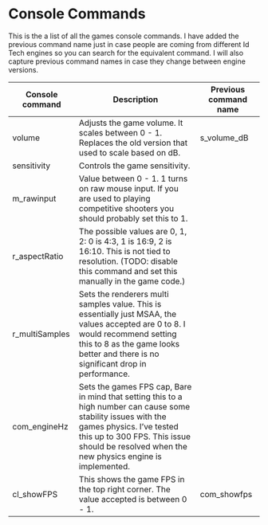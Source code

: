 # Console Commands
This is the a list of all the games console commands. I have added the previous command name just in case people are coming from different Id Tech engines so you can search for the equivalent command. I will also capture previous command names in case they change between engine versions.

| Console command | Description | Previous command name |
| --- | --- | --- |
| volume | Adjusts the game volume. It scales between 0 - 1. Replaces the old version that used to scale based on dB. | s_volume_dB |
| sensitivity | Controls the game sensitivity. |  |
| m_rawinput | Value between 0 - 1. 1 turns on raw mouse input. If you are used to playing competitive shooters you should probably set this to 1. |  |
| r_aspectRatio | The possible values are 0, 1, 2: 0 is 4:3, 1 is 16:9, 2 is 16:10. This is not tied to resolution. (TODO: disable this command and set this manually in the game code.) |  |
| r_multiSamples | Sets the renderers multi samples value. This is essentially just MSAA, the values accepted are 0 to 8. I would recommend setting this to 8 as the game looks better and there is no significant drop in performance. |  |
| com_engineHz | Sets the games FPS cap, Bare in mind that setting this to a high number can cause some stability issues with the games physics. I’ve tested this up to 300 FPS. This issue should be resolved when the new physics engine is implemented. |  |
| cl_showFPS | This shows the game FPS in the top right corner. The value accepted is between 0 - 1. | com_showfps |